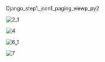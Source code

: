 Django_step1_json1_paging_viewp_py2

![2_1](https://github.com/user-attachments/assets/3a21803e-a7ac-424a-bfe9-c92e3ede9076)


![4](https://github.com/user-attachments/assets/54b68262-87ac-47a4-8564-c5227cb45d55)


![6_1](https://github.com/user-attachments/assets/22938e91-599e-4ee2-85fc-6dec94f54b56)


![7](https://github.com/user-attachments/assets/ebc0c516-df87-4fb6-80d3-a43a942e4c4d)
